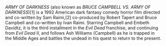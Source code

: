 _ARMY OF DARKNESS_ (also known as _BRUCE CAMPBELL VS. ARMY OF DARKNESS_)[1] is a 1992 American dark fantasy comedy horror film directed and co-written by Sam Raimi,[2] co-produced by Robert Tapert and Bruce Campbell and co-written by Ivan Raimi. Starring Campbell and Embeth Davidtz, it is the third installment in the _Evil Dead_ franchise, and continuing from _Evil Dead II_, and follows Ash Williams (Campbell) as he is trapped in the Middle Ages and battles the undead in his quest to return to the present.
